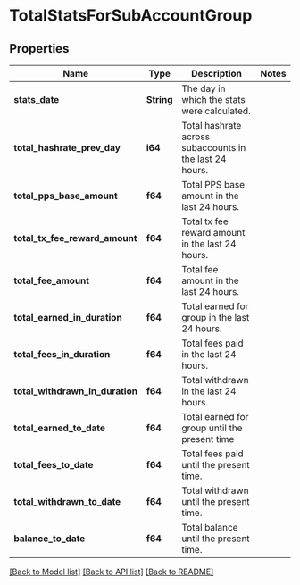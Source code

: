 # TotalStatsForSubAccountGroup

## Properties

Name | Type | Description | Notes
------------ | ------------- | ------------- | -------------
**stats_date** | **String** | The day in which the stats were calculated. | 
**total_hashrate_prev_day** | **i64** | Total hashrate across subaccounts in the last 24 hours. | 
**total_pps_base_amount** | **f64** | Total PPS base amount in the last 24 hours. | 
**total_tx_fee_reward_amount** | **f64** | Total tx fee reward amount in the last 24 hours. | 
**total_fee_amount** | **f64** | Total fee amount in the last 24 hours. | 
**total_earned_in_duration** | **f64** | Total earned for group in the last 24 hours. | 
**total_fees_in_duration** | **f64** | Total fees paid in the last 24 hours. | 
**total_withdrawn_in_duration** | **f64** | Total withdrawn in the last 24 hours. | 
**total_earned_to_date** | **f64** | Total earned for group until the present time | 
**total_fees_to_date** | **f64** | Total fees paid until the present time. | 
**total_withdrawn_to_date** | **f64** | Total withdrawn until the present time. | 
**balance_to_date** | **f64** | Total balance until the present time. | 

[[Back to Model list]](../README.md#documentation-for-models) [[Back to API list]](../README.md#documentation-for-api-endpoints) [[Back to README]](../README.md)


